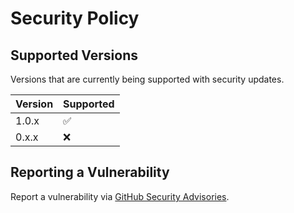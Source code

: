 # Security Policy

## Supported Versions

Versions that are currently being supported with security updates.

| Version | Supported          |
| ------- | ------------------ |
| 1.0.x   | :white_check_mark: |
| 0.x.x   | :x:                |

## Reporting a Vulnerability

Report a vulnerability via [GitHub Security Advisories](https://github.com/mariosimao/notion-sdk-php/security/advisories/new).
